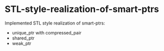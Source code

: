 # STL-style-realization-of-smart-ptrs
Implemented STL style realization of smart-ptrs:
 + unique_ptr with compressed_pair
 + shared_ptr
 + weak_ptr
